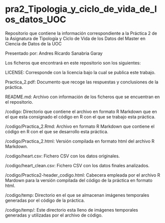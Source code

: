 # pra2_Tipologia_y_ciclo_de_vida_de_los_datos_UOC
Repositorio que contiene la información correspondiente a la Práctica 2 de la Asignatura de Tipología y Ciclo de Vida de los Datos del Master en Ciencia de Datos de la UOC

Presentado por: Andres Ricardo Sanabria Garay

Los ficheros que encontrará en este repositorio son los siguientes:

LICENSE:          Corresponde con la licencia bajo la cual se publica este trabajo.

Practica_2.pdf:   Documento que recoge las respuestas y conclusiones de la práctica.

README.md:        Archivo con información de los ficheros que se encuentran en el repositorio.

/codigo:          Directorio que contiene el archivo en formato R Markdown que en el que esta consignado el código en R con el que se trabajo esta práctica.

/codigo/Practica_2.Rmd:   Archivo en formato R Markdown que contiene el código en R con el que se desarrollo esta práctica.

/codigo/Practica_2.html:  Versión compilada en formato html del archivo R Markdown.

/codigo/heart.csv:        Fichero CSV con los datos originales.

/codigo/heart_clean.csv:  Fichero CSV con los datos finales analizados.

/codigo/Practica2-header_codigo.html: Cabecera empleada por el archivo R Mardown para la versión compilada del código de la práctica en formato html.

/codigo/temp:     Directorio en el que se almacenan imágenes temporales generadas por el código de la práctica.

/codigo/temp/:    Este directorio esta lleno de imágenes temporales generadas y utilizadas por el archivo de código.
